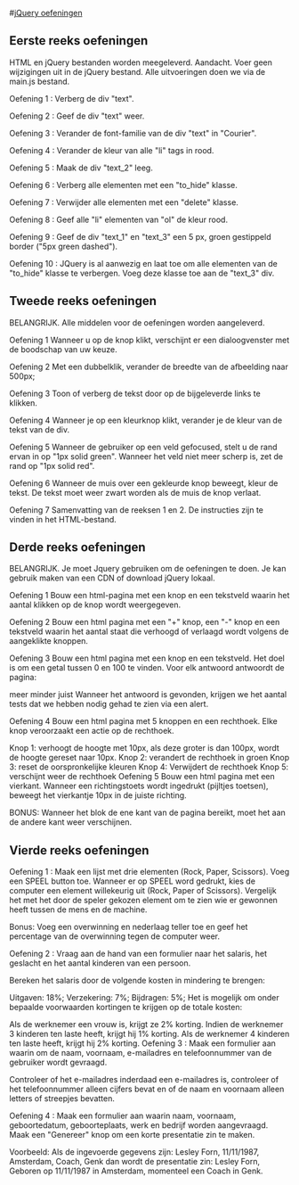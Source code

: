 #[jQuery oefeningen](https://calicchia.github.io/BeCode-jQuery/)

## Eerste reeks oefeningen

HTML en jQuery bestanden worden meegeleverd. Aandacht. Voer geen wijzigingen uit in de jQuery bestand. Alle uitvoeringen doen we via de main.js bestand.

Oefening 1 :
Verberg de div "text".

Oefening 2 :
Geef de div "text" weer.

Oefening 3 :
Verander de font-familie van de div "text" in "Courier".

Oefening 4 :
Verander de kleur van alle "li" tags in rood.

Oefening 5 :
Maak de div "text_2" leeg.

Oefening 6 :
Verberg alle elementen met een "to_hide" klasse.

Oefening 7 :
Verwijder alle elementen met een "delete" klasse.

Oefening 8 :
Geef alle "li" elementen van "ol" de kleur rood.

Oefening 9 :
Geef de div "text_1" en "text_3" een 5 px, groen gestippeld border ("5px green dashed").

Oefening 10 :
JQuery is al aanwezig en laat toe om alle elementen van de "to_hide" klasse te verbergen. Voeg deze klasse toe aan de "text_3" div.


## Tweede reeks oefeningen
BELANGRIJK. Alle middelen voor de oefeningen worden aangeleverd.

Oefening 1
Wanneer u op de knop klikt, verschijnt er een dialoogvenster met de boodschap van uw keuze.

Oefening 2
Met een dubbelklik, verander de breedte van de afbeelding naar 500px;

Oefening 3
Toon of verberg de tekst door op de bijgeleverde links te klikken.

Oefening 4
Wanneer je op een kleurknop klikt, verander je de kleur van de tekst van de div.

Oefening 5
Wanneer de gebruiker op een veld gefocused, stelt u de rand ervan in op "1px solid green". Wanneer het veld niet meer scherp is, zet de rand op "1px solid red".

Oefening 6
Wanneer de muis over een gekleurde knop beweegt, kleur de tekst. De tekst moet weer zwart worden als de muis de knop verlaat.

Oefening 7
Samenvatting van de reeksen 1 en 2. De instructies zijn te vinden in het HTML-bestand.

## Derde reeks oefeningen
BELANGRIJK. Je moet Jquery gebruiken om de oefeningen te doen. Je kan gebruik maken van een CDN of download jQuery lokaal.

Oefening 1
Bouw een html-pagina met een knop en een tekstveld waarin het aantal klikken op de knop wordt weergegeven.

Oefening 2
Bouw een html pagina met een "+" knop, een "-" knop en een tekstveld waarin het aantal staat die verhoogd of verlaagd wordt volgens de aangeklikte knoppen.

Oefening 3
Bouw een html pagina met een knop en een tekstveld. Het doel is om een getal tussen 0 en 100 te vinden. Voor elk antwoord antwoordt de pagina:

meer
minder
juist
Wanneer het antwoord is gevonden, krijgen we het aantal tests dat we hebben nodig gehad te zien via een alert.

Oefening 4
Bouw een html pagina met 5 knoppen en een rechthoek. Elke knop veroorzaakt een actie op de rechthoek.

Knop 1: verhoogt de hoogte met 10px, als deze groter is dan 100px, wordt de hoogte gereset naar 10px.
Knop 2: verandert de rechthoek in groen
Knop 3: reset de oorspronkelijke kleuren
Knop 4: Verwijdert de rechthoek
Knop 5: verschijnt weer de rechthoek
Oefening 5
Bouw een html pagina met een vierkant. Wanneer een richtingstoets wordt ingedrukt (pijltjes toetsen), beweegt het vierkantje 10px in de juiste richting.

BONUS: Wanneer het blok de ene kant van de pagina bereikt, moet het aan de andere kant weer verschijnen.


## Vierde reeks oefeningen
Oefening 1 :
Maak een lijst met drie elementen (Rock, Paper, Scissors). Voeg een SPEEL button toe. Wanneer er op SPEEL word gedrukt, kies de computer een element willekeurig uit (Rock, Paper of Scissors). Vergelijk het met het door de speler gekozen element om te zien wie er gewonnen heeft tussen de mens en de machine.

Bonus: Voeg een overwinning en nederlaag teller toe en geef het percentage van de overwinning tegen de computer weer.

Oefening 2 :
Vraag aan de hand van een formulier naar het salaris, het geslacht en het aantal kinderen van een persoon.

Bereken het salaris door de volgende kosten in mindering te brengen:

Uitgaven: 18%;
Verzekering: 7%;
Bijdragen: 5%;
Het is mogelijk om onder bepaalde voorwaarden kortingen te krijgen op de totale kosten:

Als de werknemer een vrouw is, krijgt ze 2% korting.
Indien de werknemer 3 kinderen ten laste heeft, krijgt hij 1% korting.
Als de werknemer 4 kinderen ten laste heeft, krijgt hij 2% korting.
Oefening 3 :
Maak een formulier aan waarin om de naam, voornaam, e-mailadres en telefoonnummer van de gebruiker wordt gevraagd.

Controleer of het e-mailadres inderdaad een e-mailadres is, controleer of het telefoonnummer alleen cijfers bevat en of de naam en voornaam alleen letters of streepjes bevatten.

Oefening 4 :
Maak een formulier aan waarin naam, voornaam, geboortedatum, geboorteplaats, werk en bedrijf worden aangevraagd. Maak een "Genereer" knop om een korte presentatie zin te maken.

Voorbeeld: Als de ingevoerde gegevens zijn: Lesley Forn, 11/11/1987, Amsterdam, Coach, Genk dan wordt de presentatie zin: Lesley Forn, Geboren op 11/11/1987 in Amsterdam, momenteel een Coach in Genk.
